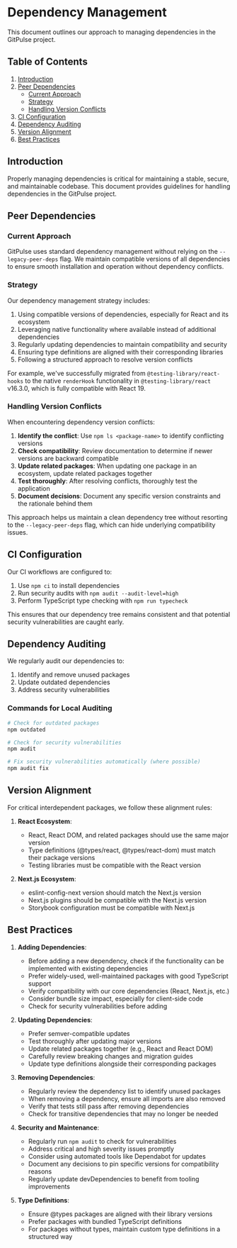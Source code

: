 # Dependency Management

This document outlines our approach to managing dependencies in the GitPulse project.

## Table of Contents

1. [Introduction](#introduction)
2. [Peer Dependencies](#peer-dependencies)
   - [Current Approach](#current-approach)
   - [Strategy](#strategy)
   - [Handling Version Conflicts](#handling-version-conflicts)
3. [CI Configuration](#ci-configuration)
4. [Dependency Auditing](#dependency-auditing)
5. [Version Alignment](#version-alignment)
6. [Best Practices](#best-practices)

## Introduction

Properly managing dependencies is critical for maintaining a stable, secure, and maintainable codebase. This document provides guidelines for handling dependencies in the GitPulse project.

## Peer Dependencies

### Current Approach

GitPulse uses standard dependency management without relying on the `--legacy-peer-deps` flag. We maintain compatible versions of all dependencies to ensure smooth installation and operation without dependency conflicts.

### Strategy

Our dependency management strategy includes:

1. Using compatible versions of dependencies, especially for React and its ecosystem
2. Leveraging native functionality where available instead of additional dependencies
3. Regularly updating dependencies to maintain compatibility and security
4. Ensuring type definitions are aligned with their corresponding libraries
5. Following a structured approach to resolve version conflicts

For example, we've successfully migrated from `@testing-library/react-hooks` to the native `renderHook` functionality in `@testing-library/react` v16.3.0, which is fully compatible with React 19.

### Handling Version Conflicts

When encountering dependency version conflicts:

1. **Identify the conflict**: Use `npm ls <package-name>` to identify conflicting versions
2. **Check compatibility**: Review documentation to determine if newer versions are backward compatible
3. **Update related packages**: When updating one package in an ecosystem, update related packages together
4. **Test thoroughly**: After resolving conflicts, thoroughly test the application
5. **Document decisions**: Document any specific version constraints and the rationale behind them

This approach helps us maintain a clean dependency tree without resorting to the `--legacy-peer-deps` flag, which can hide underlying compatibility issues.

## CI Configuration

Our CI workflows are configured to:

1. Use `npm ci` to install dependencies
2. Run security audits with `npm audit --audit-level=high`
3. Perform TypeScript type checking with `npm run typecheck`

This ensures that our dependency tree remains consistent and that potential security vulnerabilities are caught early.

## Dependency Auditing

We regularly audit our dependencies to:

1. Identify and remove unused packages
2. Update outdated dependencies
3. Address security vulnerabilities

### Commands for Local Auditing

```bash
# Check for outdated packages
npm outdated

# Check for security vulnerabilities
npm audit

# Fix security vulnerabilities automatically (where possible)
npm audit fix
```

## Version Alignment

For critical interdependent packages, we follow these alignment rules:

1. **React Ecosystem**:
   - React, React DOM, and related packages should use the same major version
   - Type definitions (@types/react, @types/react-dom) must match their package versions
   - Testing libraries must be compatible with the React version

2. **Next.js Ecosystem**:
   - eslint-config-next version should match the Next.js version
   - Next.js plugins should be compatible with the Next.js version
   - Storybook configuration must be compatible with Next.js

## Best Practices

1. **Adding Dependencies**:
   - Before adding a new dependency, check if the functionality can be implemented with existing dependencies
   - Prefer widely-used, well-maintained packages with good TypeScript support
   - Verify compatibility with our core dependencies (React, Next.js, etc.)
   - Consider bundle size impact, especially for client-side code
   - Check for security vulnerabilities before adding

2. **Updating Dependencies**:
   - Prefer semver-compatible updates
   - Test thoroughly after updating major versions
   - Update related packages together (e.g., React and React DOM)
   - Carefully review breaking changes and migration guides
   - Update type definitions alongside their corresponding packages

3. **Removing Dependencies**:
   - Regularly review the dependency list to identify unused packages
   - When removing a dependency, ensure all imports are also removed
   - Verify that tests still pass after removing dependencies
   - Check for transitive dependencies that may no longer be needed

4. **Security and Maintenance**:
   - Regularly run `npm audit` to check for vulnerabilities
   - Address critical and high severity issues promptly
   - Consider using automated tools like Dependabot for updates
   - Document any decisions to pin specific versions for compatibility reasons
   - Regularly update devDependencies to benefit from tooling improvements

5. **Type Definitions**:
   - Ensure @types packages are aligned with their library versions
   - Prefer packages with bundled TypeScript definitions
   - For packages without types, maintain custom type definitions in a structured way